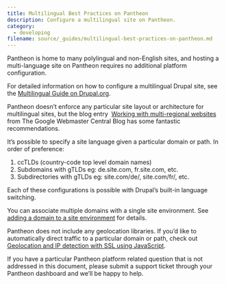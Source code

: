 ```yaml
---
title: Multilingual Best Practices on Pantheon
description: Configure a multilingual site on Pantheon.
category:
  - developing
filename: source/_guides/multilingual-best-practices-on-pantheon.md
---
```


Pantheon is home to many polylingual and non-English sites, and hosting a multi-language site on Pantheon requires no additional platform configuration.  

For detailed information on how to configure a multilingual Drupal site, see the [Multilingual Guide on Drupal.org](https://drupal.org/documentation/multilingual).  


Pantheon doesn’t enforce any particular site layout or architecture for multilingual sites, but the blog entry  [Working with multi-regional websites](http://googlewebmastercentral.blogspot.com/2010/03/working-with-multi-regional-websites.html) from The Google Webmaster Central Blog has some fantastic recommendations.  
It’s possible to specify a site language given a particular domain or path. In order of preference:

1. ccTLDs (country-code top level domain names)
2. Subdomains with gTLDs eg: de.site.com, fr.site.com, etc.
3. Subdirectories with gTLDs eg: site.com/de/, site.com/fr/, etc.

Each of these configurations is possible with Drupal’s built-in language switching.  

You can associate multiple domains with a single site environment. See [adding a domain to a site environment](/documentation/getting-started/adding-a-domain-to-a-site-environment/) for details.  


Pantheon does not include any geolocation libraries. If you’d like to automatically direct traffic to a particular domain or path, check out [Geolocation and IP detection with SSL using JavaScript](/documentation/advanced-topics/geolocation-and-ip-detection-with-ssl-using-javascript/-geolocation-and-ip-detection-with-ssl-using-javascript).  


If you have a particular Pantheon platform related question that is not addressed in this document, please submit a support ticket through your Pantheon dashboard and we’ll be happy to help.
